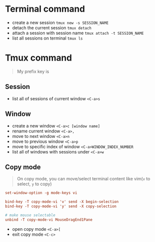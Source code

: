 # Terminal command

- create a new session `tmux new -s SESSION_NAME`
- detach the current session `tmux detach`
- attach a session with session name `tmux attach -t SESSION_NAME`
- list all sessions on terminal `tmux ls`


# Tmux command

> My prefix key is <C-a>


## Session

- list all of sessions of current window `<C-a>s`


## Window

- create a new window `<C-a>c [window name]`
- rename current window `<C-a>,`
- move to next window `<C-a>n`
- move to previous window `<C-a>p`
- move to specific index of window `<C-a>WINDOW_INDEX_NUMBER`
- list all of windows with sessions under `<C-a>w`


## Copy mode

> On copy mode, you can move/select terminal content like vim(`v` to select, `y` to copy)

```conf
set-window-option -g mode-keys vi

bind-key -T copy-mode-vi 'v' send -X begin-selection
bind-key -T copy-mode-vi 'y' send -X copy-selection

# make mouse selectable
unbind -T copy-mode-vi MouseDragEnd1Pane
```

- open copy mode `<C-a>[`
- exit copy mode `<C-c>`
